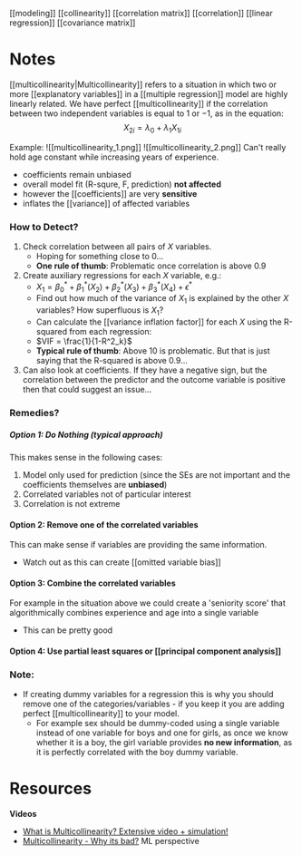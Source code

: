 [[modeling]]
[[collinearity]]
[[correlation matrix]]
[[correlation]]
[[linear regression]]
[[covariance matrix]]

# Notes
[[multicollinearity|Multicollinearity]] refers to a situation in which two or more [[explanatory variables]] in a [[multiple regression]] model are highly linearly related. We have perfect [[multicollinearity]] if the correlation between two independent variables is equal to 1 or −1, as in the equation:
$$X_{2i} = \lambda_0 + \lambda_1X_{1i}$$

Example:
![[multicollinearity_1.png]]
![[multicollinearity_2.png]]
Can't really hold age constant while increasing years of experience.
- coefficients remain unbiased
- overall model fit (R-squre, F, prediction) **not affected**
- however the [[coefficients]] are very **sensitive**
- inflates the [[variance]] of affected variables

### How to Detect?
1. Check correlation between all pairs of $X$ variables. 		
	- Hoping for something close to 0...
	- **One rule of thumb**: Problematic once correlation is above 0.9
2. Create auxiliary regressions for each $X$ variable, e.g.:
	- $X_1 = \beta^*_0 + \beta^*_1(X_2) + \beta^*_2(X_3) + \beta^*_3(X_4) + \epsilon^*$
	- Find out how much of the variance of $X_1$ is explained by the other $X$ variables? How superfluous is $X_1$?
	- Can calculate the [[variance inflation factor]] for each $X$ using the R-squared from each regression:
	- $VIF = \frac{1}{1-R^2_k}$
	- **Typical rule of thumb**: Above 10 is problematic. But that is just saying that the R-squared is above 0.9...
3. Can also look at coefficients. If they have a negative sign, but the correlation between the predictor and the outcome variable is positive then that could suggest an issue...

### Remedies?
##### Option 1: Do Nothing (typical approach)
This makes sense in the following cases:
1. Model only used for prediction (since the SEs are not important and the coefficients themselves are **unbiased**)
2. Correlated variables not of particular interest
3. Correlation is not extreme

#### Option 2: Remove one of the correlated variables
This can make sense if variables are providing the same information.
- Watch out as this can create [[omitted variable bias]]

#### Option 3: Combine the correlated variables
For example in the situation above we could create a 'seniority score' that algorithmically combines experience and age into a single variable
- This can be pretty good

#### Option 4: Use partial least squares or [[principal component analysis]]

### Note:
- If creating dummy variables for a regression this is why you should remove one of the categories/variables - if you keep it you are adding perfect [[multicollinearity]] to your model.
	- For example sex should be dummy-coded using a single variable instead of one variable for boys and one for girls, as once we know whether it is a boy, the girl variable provides **no new information**, as it is perfectly correlated with the boy dummy variable.

# Resources
**Videos**
- [What is Multicollinearity? Extensive video + simulation!](https://www.youtube.com/watch?v=Cba9LJ9lS8s)
- [Multicollinearity - Why its bad?](https://www.youtube.com/watch?v=ATH4urDitI8) ML perspective

